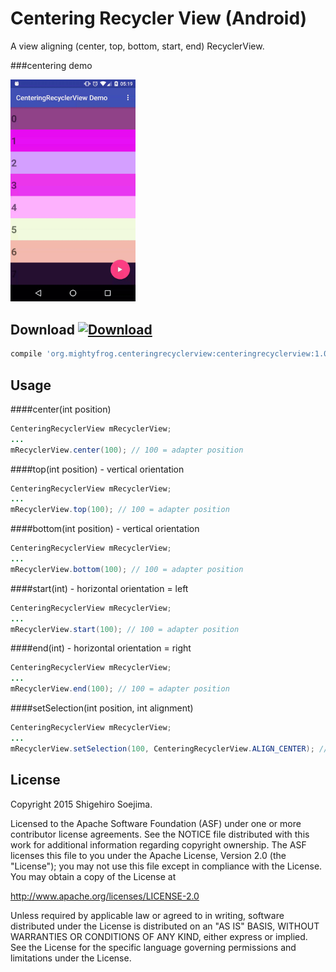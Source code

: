 # Centering Recycler View (Android)
A view aligning (center, top, bottom, start, end) RecyclerView.

###centering demo

<img src="website/demo.gif" alt="demo" width="200px" />

Download [ ![Download](https://api.bintray.com/packages/mightyfrog/maven/centering-recycler-view/images/download.svg) ](https://bintray.com/mightyfrog/maven/centering-recycler-view/_latestVersion)
--------

```groovy
compile 'org.mightyfrog.centeringrecyclerview:centeringrecyclerview:1.0.2'
```

Usage
--------
####center(int position)
```java
CenteringRecyclerView mRecyclerView;
...
mRecyclerView.center(100); // 100 = adapter position
```
####top(int position) - vertical orientation
```java
CenteringRecyclerView mRecyclerView;
...
mRecyclerView.top(100); // 100 = adapter position
```
####bottom(int position) - vertical orientation
```java
CenteringRecyclerView mRecyclerView;
...
mRecyclerView.bottom(100); // 100 = adapter position
```
####start(int) - horizontal orientation = left
```java
CenteringRecyclerView mRecyclerView;
...
mRecyclerView.start(100); // 100 = adapter position
```
####end(int) - horizontal orientation = right
```java
CenteringRecyclerView mRecyclerView;
...
mRecyclerView.end(100); // 100 = adapter position
```
####setSelection(int position, int alignment)
```java
CenteringRecyclerView mRecyclerView;
...
mRecyclerView.setSelection(100, CenteringRecyclerView.ALIGN_CENTER); // 100 = adapter position
```

License
--------
Copyright 2015 Shigehiro Soejima.

Licensed to the Apache Software Foundation (ASF) under one or more contributor
license agreements. See the NOTICE file distributed with this work for
additional information regarding copyright ownership. The ASF licenses this
file to you under the Apache License, Version 2.0 (the "License"); you may not
use this file except in compliance with the License. You may obtain a copy of
the License at

http://www.apache.org/licenses/LICENSE-2.0

Unless required by applicable law or agreed to in writing, software
distributed under the License is distributed on an "AS IS" BASIS, WITHOUT
WARRANTIES OR CONDITIONS OF ANY KIND, either express or implied. See the
License for the specific language governing permissions and limitations under
the License.
